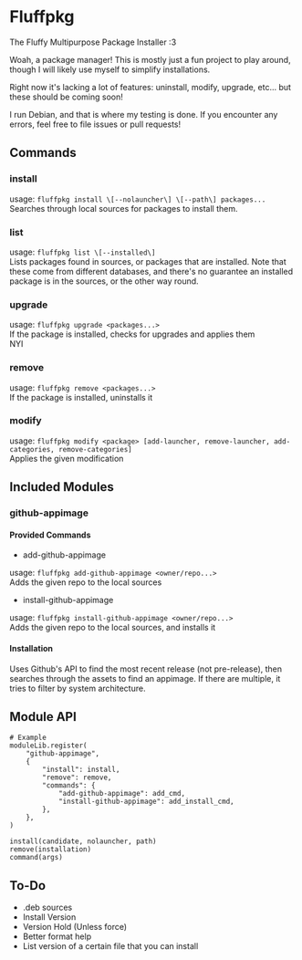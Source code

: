 # Fluffpkg
The Fluffy Multipurpose Package Installer :3

Woah, a package manager!
This is mostly just a fun project to play around, though I will likely use myself to simplify installations.

Right now it's lacking a lot of features: uninstall, modify, upgrade, etc... but these should be coming soon!

I run Debian, and that is where my testing is done. If you encounter any errors, feel free to file issues or pull requests!

## Commands

### install

usage: `fluffpkg install \[--nolauncher\] \[--path\] packages...`<br/>
Searches through local sources for packages to install them.

### list

usage: `fluffpkg list \[--installed\]`<br/>
Lists packages found in sources, or packages that are installed. Note that these come from different databases, and there's no guarantee an installed package is in the sources, or the other way round.

### upgrade

usage: `fluffpkg upgrade <packages...>`<br/>
If the package is installed, checks for upgrades and applies them<br/>
NYI

### remove

usage: `fluffpkg remove <packages...>`<br/>
If the package is installed, uninstalls it<br/>

### modify

usage: `fluffpkg modify <package> [add-launcher, remove-launcher, add-categories, remove-categories]`<br/>
Applies the given modification<br/>

## Included Modules

### github-appimage

#### Provided Commands

 + add-github-appimage

 usage: `fluffpkg add-github-appimage <owner/repo...>`<br/>
 Adds the given repo to the local sources

 + install-github-appimage
 
 usage: `fluffpkg install-github-appimage <owner/repo...>`<br/>
 Adds the given repo to the local sources, and installs it

#### Installation

Uses Github's API to find the most recent release (not pre-release), then searches through the assets to find an appimage. If there are multiple, it tries to filter by system architecture.

## Module API

```
# Example
moduleLib.register(
    "github-appimage",
    {
        "install": install,
        "remove": remove,
        "commands": {
            "add-github-appimage": add_cmd,
            "install-github-appimage": add_install_cmd,
        },
    },
)
```
```
install(candidate, nolauncher, path)
remove(installation)
command(args)
```

## To-Do
 + .deb sources
 + Install Version
 + Version Hold (Unless force)
 + Better format help
 + List version of a certain file that you can install
